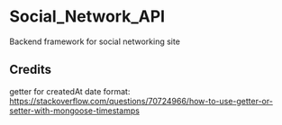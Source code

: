 # Social_Network_API
Backend framework for social networking site

## Credits

getter for createdAt date format:
https://stackoverflow.com/questions/70724966/how-to-use-getter-or-setter-with-mongoose-timestamps